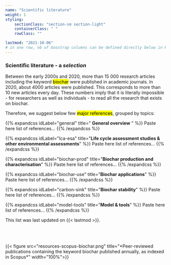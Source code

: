 ```yaml
---
name: "Scientific literature"
weight: 1
styling:
    sectionClass: "section-sm section-light"
    containerClass: " "
    rowClass: ""

lastmod: "2021-10-06"
# in one row, nb of boostrap columns can be defined directly below in HTML
---
```


<div class="col-md-7">

### **Scientific literature** - a _selection_

Between the early 2000s and 2020, more than 15 000 research articles including the keyword <mark>biochar</mark> were published in academic journals. In 2020, about 4000 articles were published. This corresponds to more than 10 new articles every day. These numbers imply that it is literally impossible - for researchers as well as individuals - to read all the research that exists on biochar.

Therefore, we suggest below few <mark>major references</mark>, grouped by topics: 

{{% expandcss idLabel="general" title=" **General overview** " %}}
Paste here list of references...
{{% /expandcss %}}

{{% expandcss idLabel="lca-esa" title="**Life cycle assessment studies & other environmental assessments**" %}}
Paste here list of references...
{{% /expandcss %}}

{{% expandcss idLabel="biochar-prod" title="**Biochar production and characterisation**" %}}
Paste here list of references...
{{% /expandcss %}}

{{% expandcss idLabel="biochar-use" title="**Biochar applications**" %}}
Paste here list of references...
{{% /expandcss %}}

{{% expandcss idLabel="carbon-sink" title="**Biochar stability**" %}}
Paste here list of references...
{{% /expandcss %}}

{{% expandcss idLabel="model-tools" title="**Model & tools**" %}}
Paste here list of references...
{{% /expandcss %}}

This list was last updated on {{< lastmod >}}.

<!-- Biochar literature can be analysed using the Scopus databases. Some typical requests: -->


</div>

<div class="col-md-4 col-md-push-1">
<br /><br /><br />
{{< figure src="resources-scopus-biochar.png" title="*Peer-reviewed publications containing the keyword biochar published annually, as indexed in Scopus*" width="100%">}}

</div>
